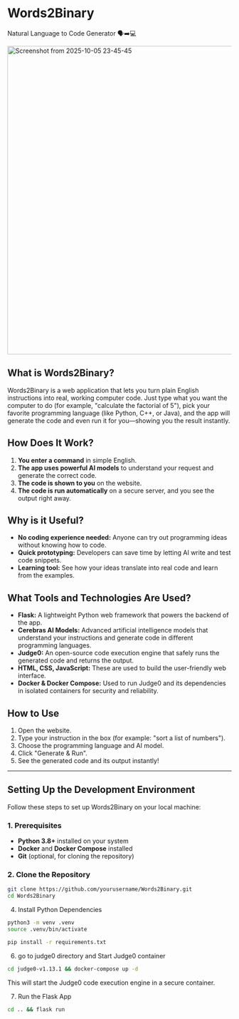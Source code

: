 # Words2Binary
Natural Language to Code Generator 🗣️➡️💻

<img width="1366" height="692" alt="Screenshot from 2025-10-05 23-45-45" src="https://github.com/user-attachments/assets/40b283c6-2d5d-4616-aba2-dca3fed5fa43" />

## What is Words2Binary?

Words2Binary is a web application that lets you turn plain English instructions into real, working computer code. Just type what you want the computer to do (for example, "calculate the factorial of 5"), pick your favorite programming language (like Python, C++, or Java), and the app will generate the code and even run it for you—showing you the result instantly.

## How Does It Work?

1. **You enter a command** in simple English.
2. **The app uses powerful AI models** to understand your request and generate the correct code.
3. **The code is shown to you** on the website.
4. **The code is run automatically** on a secure server, and you see the output right away.

## Why is it Useful?

- **No coding experience needed:** Anyone can try out programming ideas without knowing how to code.
- **Quick prototyping:** Developers can save time by letting AI write and test code snippets.
- **Learning tool:** See how your ideas translate into real code and learn from the examples.

## What Tools and Technologies Are Used?

- **Flask:** A lightweight Python web framework that powers the backend of the app.
- **Cerebras AI Models:** Advanced artificial intelligence models that understand your instructions and generate code in different programming languages.
- **Judge0:** An open-source code execution engine that safely runs the generated code and returns the output.
- **HTML, CSS, JavaScript:** These are used to build the user-friendly web interface.
- **Docker & Docker Compose:** Used to run Judge0 and its dependencies in isolated containers for security and reliability.


## How to Use

1. Open the website.
2. Type your instruction in the box (for example: "sort a list of numbers").
3. Choose the programming language and AI model.
4. Click "Generate & Run".
5. See the generated code and its output instantly!

---


## Setting Up the Development Environment

Follow these steps to set up Words2Binary on your local machine:

### 1. Prerequisites

- **Python 3.8+** installed on your system
- **Docker** and **Docker Compose** installed
- **Git** (optional, for cloning the repository)

### 2. Clone the Repository

```bash
git clone https://github.com/yourusername/Words2Binary.git
cd Words2Binary
```

4. Install Python Dependencies
```bash
python3 -m venv .venv
source .venv/bin/activate
```
```bash
pip install -r requirements.txt
```
6. go to judge0 directory and Start Judge0 container
```bash
cd judge0-v1.13.1 && docker-compose up -d
```

This will start the Judge0 code execution engine in a secure container.

7. Run the Flask App
```bash
cd .. && flask run
```
